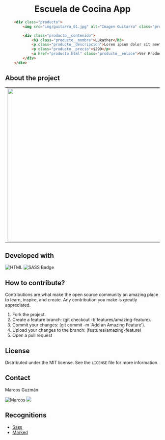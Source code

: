 <h1 align="center">Escuela de Cocina App</h1>

```html
	<div class="producto">
		<img src="img/guitarra_01.jpg" alt="Imagen Guitarra" class="producto__imagen">

		<div class="producto__contenido">
			<h3 class="producto__nombre">Lukather</h3>
			<p class="producto__descripcion">Lorem ipsum dolor sit amet consectetur adipisicing elit. Illo, maxime doloribus provident explicabo libero quae nulla illum officia.</p>
			<p class="producto__precio">$299</p>
			<a href="producto.html" class="producto__enlace">Ver Producto</a>
		</div>
	</div>

```

## About the project

<table width="100%">
    <tbody width="100%">
        <tr>
            <td rowspan=5 align="rigth">
                <img src="https://github.com/marcosguz/escuela-cocina/assets/75583218/1f0841e1-cf2d-4693-9c93-20e36f482302" width="500px">
            </td>
        </tr>
        <tr>
            <td align="justify">This web application is developed for educational purposes to implement code preprocessor. It is quite simple to use: you just have to choose the cooking course that you like the most and its information will be displayed.</td>
        </tr>
        <tr>
            <td align="justify">
				<a href="https://escuela-cocina-app.netlify.app/">Escuela de Cocina App</a>
			</td>
        </tr>
    </tbody>
</table>

## Developed with
![HTML](https://img.shields.io/badge/HTML5-E34F26?style=for-the-badge&logo=html5&logoColor=white)
![SASS Badge](https://img.shields.io/badge/Sass-CC6699?style=for-the-badge&logo=sass&logoColor=white)

## How to contribute?
Contributions are what make the open source community an amazing place to learn, inspire, and create. Any contribution you make is greatly appreciated.

1. Fork the project.
2. Create a feature branch: (git checkout -b features/amazing-feature).
3. Commit your changes: (git commit -m 'Add an Amazing Feature').
4. Upload your changes to the branch: (features/amazing-feature)
5. Open a pull request

## License
Distributed under the MIT license. See the `LICENSE` file for more information.

## Contact
Marcos Guzmán

<a href="https://www.linkedin.com/in/marcos-guzman-nazareno" target="blank">
      <img src="https://img.shields.io/badge/LinkedIn-0077B5?style=for-the-badge&logo=linkedin&logoColor=white" alt="Marcos"/>
</a>
<a href="https://twitter.com/marccosgz" target="blank">
      <img src="https://img.shields.io/badge/Twitter-1DA1F2?style=for-the-badge&logo=twitter&logoColor=white" />
</a>

## Recognitions
- [Sass](https://github.com/sass/sass)
- [Marked](https://marked.js.org/)
